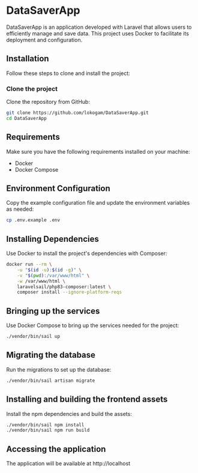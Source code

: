
# DataSaverApp

DataSaverApp is an application developed with Laravel that allows users to efficiently manage and save data. This project uses Docker to facilitate its deployment and configuration.

## Installation

Follow these steps to clone and install the project:

### Clone the project

Clone the repository from GitHub:

```bash
git clone https://github.com/lokogam/DataSaverApp.git
cd DataSaverApp
```

## Requirements

Make sure you have the following requirements installed on your machine:

- Docker
- Docker Compose

## Environment Configuration

Copy the example configuration file and update the environment variables as needed:

```bash
cp .env.example .env
```

## Installing Dependencies

Use Docker to install the project's dependencies with Composer:

```bash
docker run --rm \
    -u "$(id -u):$(id -g)" \
    -v "$(pwd):/var/www/html" \
    -w /var/www/html \
    laravelsail/php83-composer:latest \
    composer install --ignore-platform-reqs
```

## Bringing up the services

Use Docker Compose to bring up the services needed for the project:

```bash
./vendor/bin/sail up
```

## Migrating the database

Run the migrations to set up the database:

```bash
./vendor/bin/sail artisan migrate
```

## Installing and building the frontend assets

Install the npm dependencies and build the assets:

```bash
./vendor/bin/sail npm install
./vendor/bin/sail npm run build
```

## Accessing the application

The application will be available at http://localhost
